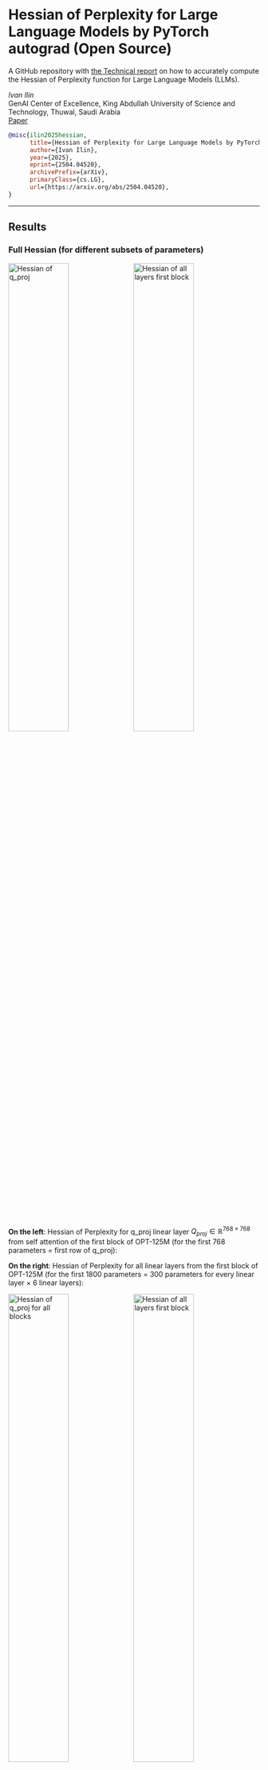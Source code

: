 # Hessian of Perplexity for Large Language Models by PyTorch autograd (Open Source)
A GitHub repository with [the Technical report]() on how to accurately compute the Hessian of Perplexity function for Large Language Models (LLMs).

*Ivan Ilin*<br>
GenAI Center of Excellence, King Abdullah University of Science and Technology, Thuwal, Saudi Arabia<br>
[Paper](link)

```bibtex
@misc{ilin2025hessian,
      title={Hessian of Perplexity for Large Language Models by PyTorch autograd (Open Source)}, 
      author={Ivan Ilin},
      year={2025},
      eprint={2504.04520},
      archivePrefix={arXiv},
      primaryClass={cs.LG},
      url={https://arxiv.org/abs/2504.04520}, 
}
```

---

## Results

### Full Hessian (for different subsets of parameters)
<p>
  <img src="pdf/hessian_q_proj_t_768.png" alt="Hessian of q_proj" width="49%"/>
  <img src="pdf/hessian_all_layers_first_block_t_300.png" alt="Hessian of all layers first block" width="49%"/>
</p>

<b>On the left</b>: Hessian of Perplexity for q_proj linear layer $Q_{proj} \in \mathbb{R}^{768 \times 768}$ from self attention of the first block of OPT-125M (for the first 768 parameters = first row of q_proj):

<b>On the right</b>: Hessian of Perplexity for all linear layers from the first block of OPT-125M (for the first 1800 parameters = 300 parameters for every linear layer $\times$ 6 linear layers):

<p>
  <img src="pdf/hessian_q_proj_all_blocks_t_150.png" alt="Hessian of q_proj for all blocks" width="49%" />
  <img src="pdf/hessian_all_layers_first_block_t_300.png" alt="Hessian of all layers first block" width="49%" />
</p>

<b>On the left</b>: Hessian of Perplexity for q_proj from all 12 blocks of OPT-125M (for the first 1800 parameters = 150 parameters for every q_proj layer $\times$ 12 blocks):

<b>On the right</b>: Hessian of Perplexity for all linear layers from all 12 blocks of OPT-125M (for the first 1800 parameters = 25 parameters for every linear layer $\times$ 6 linear layers for a block $\times$ 12 blocks):

<img src="pdf/losses_vs_bs.png" alt="Different batch size" width="100%"/>

Experiments with different batch size $b \in \\{1, \cdots, 140\\}$.


### Diagonals of the Hessian (for the entire linear layer)

<img src="pdf/losses_vs_k.png" alt="Different vhp k" width="100%"/>

Experiments with different number of Vector-Hessian Product samples $k \in {1, \cdots, 3000}$.

## Setup
Python 3.12.4
```sh
pip install -r requirements.txt
```
## Parameters
We provide a quick overview of the arguments:  
- `--model`: The identifier for the model on the Hugging Face model hub.
- `--layer_name`: The name of the linear layer for which you want to compute the Hessian.
- `--t`: The number of parameters to consider per linear layer.
- `--block_index`: The index of the block to consider. This is for the case when we consider only one block - `single_layer_single_block.py` or `q_proj_hessian_diag.py`.
- `--num_blocks`: The number of blocks to consider. Applied to `single_layer_several_blocks.py` and `several_layers_several_blocks.py`.
- `--num_layers`: The number of linear layers to consider (per block). Applied to `several_layers_several_blocks.py`. The hessian matrix $H\in \mathbb{R}^{t \cdot num_layers \cdot num_blocks \times t \cdot num_layers \cdot num_blocks}$.
- `--b`: The total number of samples we use to compute the perplexity function. Higher `b` requires more time to finish computations.
- `--vhp_samples`: Specifies the number of Vector-Hessian Product samples for diagonal of the Hessian estimation. Applied to `q_proj_hessian_diag.py`.
- `--model_input_bs`: The number of samples we use at once to compute the perplexity. Higher `model_input_bs` requires more GPU memory.
- `--cache_dir`: Directory for loading or storing LLM weights. The default is `llm_weights`.
- `--seed`: Specifies a seed.

> [!NOTE]  
> Please note that after running the script, a `.pt` Hessian tensor and a `.pdf` heatmap of the Hessian will be saved in the `/data` folder.

> [!WARNING]
> Larger values of `--b` and `--vhp_samples` result in a more accurate representation of the Hessian, but can significantly increase computation time.

> [!TIP]  
> If you have GPUs with large memory capacity, you can try using a larger `--model_input_bs`, which will reduce computation time.

## Run computations

### Single linear layer from a single block
* If you want to compute the Hessian of Perplexity <b>for a single linear layer</b> $Q_{proj} \in \mathbb{R}^{768 \times 768}$ of LLM:
```sh 
python single_layer_single_block.py \
    --model facebook/opt-125m \
    --layer_name self_attn.q_proj \
    --block_index 0 \
    --t 5 \
    --b 30 \
    --model_input_bs 2 \
    --seed 0 \
    --cache_dir llm_weights
```

### Linear layer for several blocks
* If you want to compute the Hessian of Perplexity <b>for a particular linear layer from all blocks</b> of LLM
```sh 
python single_layer_several_blocks.py \
    --model facebook/opt-125m \
    --layer_name self_attn.q_proj \
    --t 5 \
    --num_blocks 3 \
    --b 30 \
    --model_input_bs 2 \
    --seed 0 \
    --cache_dir llm_weights
```

### Several Linear layers for several blocks
* If you want to compute the Hessian of Perplexity <b>for several linear layers from all several blocks</b> of LLM
```sh 
python several_layers_several_blocks.py \
    --model facebook/opt-125m \
    --t 5 \
    --num_layers 3 \
    --num_blocks 3 \
    --b 30 \
    --model_input_bs 2 \
    --seed 0 \
    --cache_dir llm_weights
```

### Estimation of the Full Hessian Diagonal elements
* If you want to compute the Diagonal of the Hessian of Perplexity for q_proj layer of the first block of LLM:
```sh 
python hessian_diag_single_layer.py \
    --model facebook/opt-125m \
    --layer_name self_attn.q_proj \
    --vhp_samples 10 \
    --block_index 0 \
    --b 30 \
    --model_input_bs 2 \
    --seed 0
    --cache_dir llm_weights
```

## License
This project is released under the MIT license. Please see the [LICENSE](LICENSE) file for more information.
